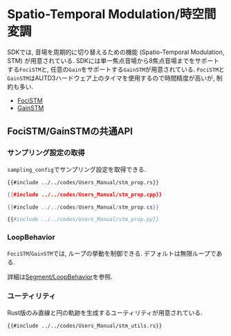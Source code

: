 # Spatio-Temporal Modulation/時空間変調

SDKでは, 音場を周期的に切り替えるための機能 (Spatio-Temporal Modulation, STM) が用意されている.
SDKには単一焦点音場から8焦点音場までをサポートする`FociSTM`と, 任意の`Gain`をサポートする`GainSTM`が用意されている.
`FociSTM`と`GainSTM`はAUTD3ハードウェア上のタイマを使用するので時間精度が高いが, 制約も多い.

- [FociSTM](./stm/focus.md)
- [GainSTM](./stm/gain.md)

## FociSTM/GainSTMの共通API

### サンプリング設定の取得

`sampling_config`でサンプリング設定を取得できる.

```rust,edition2024
{{#include ../../codes/Users_Manual/stm_prop.rs}}
```

```cpp
{{#include ../../codes/Users_Manual/stm_prop.cpp}}
```

```cs
{{#include ../../codes/Users_Manual/stm_prop.cs}}
```

```python
{{#include ../../codes/Users_Manual/stm_prop.py}}
```

### LoopBehavior

`FociSTM`/`GainSTM`では, ループの挙動を制御できる.
デフォルトは無限ループである.

詳細は[Segment/LoopBehavior](./segment.md)を参照.

### ユーティリティ

Rust版のみ直線と円の軌跡を生成するユーティリティが用意されている.

```rust,edition2024
{{#include ../../codes/Users_Manual/stm_utils.rs}}
```
